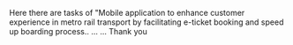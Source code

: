 Here there are tasks of "Mobile application to enhance customer experience in  metro rail transport by facilitating e-ticket booking and speed up boarding process..
...
...
Thank you
